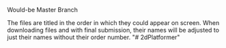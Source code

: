 Would-be Master Branch

The files are titled in the order in which they could appear on screen. 
When downloading files and with final submission, their names will be adjusted to just their names without their order number.
"# 2dPlatformer" 
